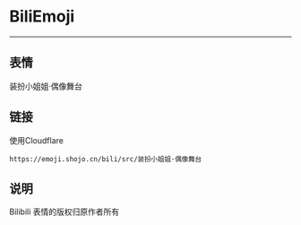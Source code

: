 # BiliEmoji
---
## 表情
装扮小姐姐·偶像舞台
## 链接
使用Cloudflare
```
https://emoji.shojo.cn/bili/src/装扮小姐姐·偶像舞台
```
## 说明
Bilibili 表情的版权归原作者所有
